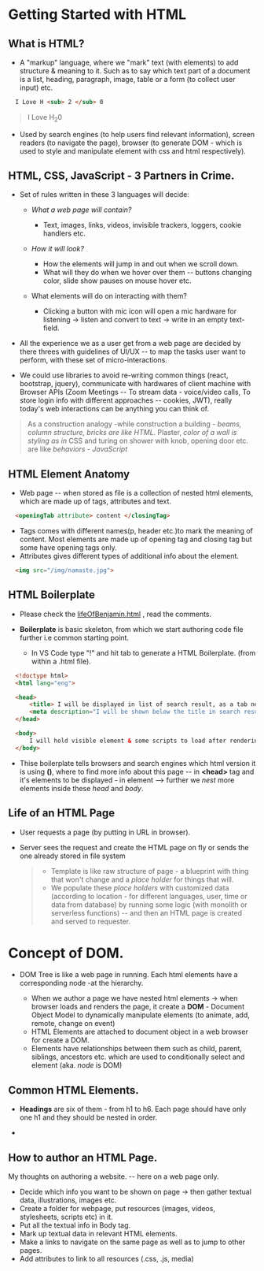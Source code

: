 # Getting Started with HTML

## What is HTML?

* A "markup" language, where we "mark" text (with elements) to add structure & meaning to it. Such as to say which text part of a document is a list, heading, paragraph, image, table or a form (to collect user input) etc.

``` html
  I Love H <sub> 2 </sub> 0
```

> I Love H<sub>2</sub>0

* Used by search engines (to help users find relevant information), screen readers (to navigate the page), browser (to generate DOM - which is used to style and manipulate element with css and html respectively).

## HTML, CSS, JavaScript - 3 Partners in Crime.

* Set of rules written in these 3 languages will decide:
  +  *What a web page will contain?*

     * Text, images, links, videos, invisible trackers, loggers, cookie handlers etc.

  +  *How it will look?* 

     *  How the elements will jump in and out when we scroll down.
     *  What will they do when we hover over them -- buttons changing color, slide show pauses on mouse hover etc.

  +  What elements will do on interacting with them?

     *  Clicking a button with mic icon will open a mic hardware for listening -> listen and convert to text -> write in an empty text-field.

*  All the experience we as a user get from a web page are decided by there threes with guidelines of UI/UX -- to map the tasks user want to perform, with these set of micro-interactions. 
*  We could use libraries to avoid re-writing common things (react, bootstrap, jquery), communicate with hardwares of client machine with Browser APIs (Zoom Meetings -- To stream data - voice/video calls, To store login info with different approaches -- cookies, JWT), really today's web interactions can be anything you can think of.

> As a construction analogy -while construction a building - *beams, column structure, bricks are like HTML*. Plaster, *color of a wall is styling as in* CSS and turing on shower with knob, opening door etc. are like *behaviors - JavaScript*

## HTML Element Anatomy

* Web page -- when stored as file is a collection of nested html elements, which are made up of tags, attributes and text.

``` html 
  <openingTab attribute> content </closingTag>

``` 

* Tags comes with different names(p, header etc.)to mark the meaning of content. Most elements are made up of opening tag and closing tag but some have opening tags only.
* Attributes gives different types of additional info about the element.

```html
  <img src="/img/namaste.jpg">
```

## HTML Boilerplate

* Please check the [lifeOfBenjamin.html](lifeOfBenjamin.html) , read the comments.
* **Boilerplate** is basic skeleton, from which we start authoring code file further i.e common starting point.

   + In VS Code type "!" and hit tab to generate a HTML Boilerplate. (from within a .html file).
 

``` html
  <!doctype html>
  <html lang="eng">

  <head>
      <title> I will be displayed in list of search result, as a tab new in browser and while bookmarking </title>
      <meta description="I will be shown below the title in search result list">
  </head>

  <body>
      I will hold visible element & some scripts to load after rendering whole page.
  </body>
```

* Thise boilerplate tells browsers and search engines which html version it is using **(<!doctype html>)**, where to find more info about this page -- in  **\<head>** tag and it's elements to be displayed - in **<body>** element --> further we *nest* more elements inside these *head* and *body*. 

## Life of an HTML Page

* User requests a page (by putting in URL in browser).
* Server sees the request and create the HTML page on fly or sends the one already stored in file system

    >* Template is like raw structure of page - a blueprint with thing that won't change and a *place holder* for things that will.
    >* We populate these *place holders* with customized data (according to location - for different languages, user, time or data from database) by running some logic (with monolith or serverless functions) -- and then an HTML page is created and served to requester.
    

# Concept of DOM.

* DOM Tree is like a web page in running. Each html elements have a corresponding node -at the hierarchy. 

  + When we author a page we have nested html elements -> when browser loads and renders the page, it create a **DOM** - Document Object Model to dynamically manipulate elements (to animate, add, remote, change on event)
  + HTML Elements are attached to document object in a web browser for create a DOM.
  + Elements have relationships between them such as child, parent, siblings, ancestors etc. which are used to conditionally select and element (aka. *node* is DOM)

## Common HTML Elements.

* **Headings** are six of them - from h1 to h6. Each page should have only one h1 and they should be nested in order.

* 

##  How to author an HTML Page.

 My thoughts on authoring a website. -- here on a web page only.

* Decide which info you want to be shown on page -> then gather textual data, illustrations, images etc.
* Create a folder for webpage, put resources (images, videos, stylesheets, scripts etc) in it.
* Put all the textual info in Body tag.
* Mark up textual data in relevant HTML elements.
* Make a links to navigate on the same page as well as to jump to other pages.
* Add attributes to link to all  resources (.css, .js, media)
